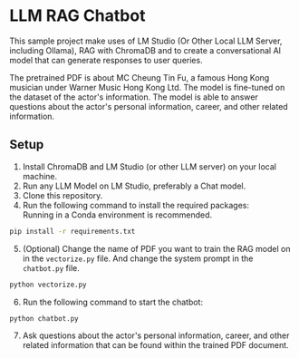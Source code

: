 <!-- write about this LLM RAG Chatbot -->

# LLM RAG Chatbot

This sample project make uses of LM Studio (Or Other Local LLM Server, including Ollama), RAG with ChromaDB and to create a conversational AI model that can generate responses to user queries.

The pretrained PDF is about MC Cheung Tin Fu, a famous Hong Kong musician under Warner Music Hong Kong Ltd.
The model is fine-tuned on the dataset of the actor's information. The model is able to answer questions about the actor's personal information, career, and other related information.

## Setup

1. Install ChromaDB and LM Studio (or other LLM server) on your local machine.
2. Run any LLM Model on LM Studio, preferably a Chat model.
3. Clone this repository.
4. Run the following command to install the required packages: </br>
   Running in a Conda environment is recommended.

```bash
pip install -r requirements.txt
```

5. (Optional)
   Change the name of PDF you want to train the RAG model on in the `vectorize.py` file.
   And change the system prompt in the `chatbot.py` file.

```bash
python vectorize.py
```

6. Run the following command to start the chatbot:

```bash
python chatbot.py
```

7. Ask questions about the actor's personal information, career, and other related information that can be found within the trained PDF document.

